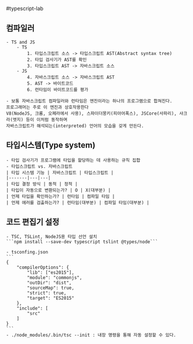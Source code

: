 #typescript-lab

## 컴파일러
    - TS and JS
        - TS 
            1. 타입스크립트 소스 -> 타입스크립트 AST(Abstract syntax tree)
            2. 타입 검사기가 AST를 확인
            3. 타입스크립트 AST -> 자바스크립트 소스
        - JS
            4. 자바스크립트 소스 -> 자바스크립트 AST
            5. AST -> 바이트코드
            6. 런타임이 바이트코드를 평가

    - 보통 자바스크립트 컴파일러와 런타임은 엔진이라는 하나의 프로그램으로 합쳐진다.
    프로그래머는 주로 이 엔진과 상호작용한다
    V8(NodeJS, 크롬, 오페라에서 사용), 스파이더몽키(피아어폭스), JSCore(사파리), 샤크라(엣지) 등이 이처럼 동작하며 
    자바스크립트가 해석되는(interpreted) 언어의 모습을 갖게 만든다.

## 타입시스템(Type system)
    - 타입 검사기가 프로그램에 타입을 할당하는 데 사용하는 규칙 집합
    - 타입스크립트 vs. 자바스크립트
    | 타입 시스템 기능 | 자바스크립트 | 타입스크립트 |
    |-------|---|---|
    | 타입 결정 방식 | 동적 | 정적 |
    | 타입이 자동으로 변환되는가? | O | X(대부분) |
    | 언제 타입을 확인하는가? | 런타임 | 컴파일 타임 |
    | 언제 에러를 검출하는가? | 런타임(대부분) | 컴파일 타임(대부분) |

## 코드 편집기 설정
    - TSC, TSLint, NodeJS용 타입 선언 설치
    ```npm install --save-dev typescript tslint @types/node```

    - tsconfing.json
    ```
    {
        "compilerOptions": {
            "lib": ["es2015"],
            "module": "commonjs",
            "outDir": "dist",
            "sourceMap": true,
            "strict": true,
            "target": "ES2015"
        },
        "include": [
            "src"
        ]
    }
    ```
    - ./node_modules/.bin/tsc --init : 내장 명령을 통해 자동 설정할 수 있다.


